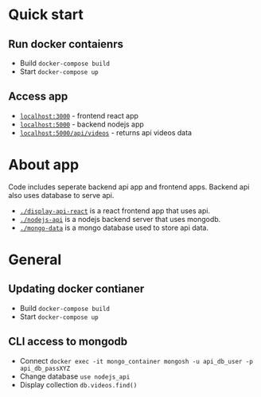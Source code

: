 # Quick start
## Run docker contaienrs
 - Build ```docker-compose build```
 - Start ```docker-compose up```
## Access app
 - [```localhost:3000```](http://localhost:3000/) - frontend react app 
 - [```localhost:5000```](http://localhost:5000/) - backend nodejs app 
 - [```localhost:5000/api/videos```](http://localhost:5000/api/videos) - returns api videos data
# About app
Code includes seperate backend api app and frontend apps. Backend api also uses database to serve api.
 - [```./display-api-react```](./display-api-react) is a react frontend app that uses api.
 - [```./nodejs-api```](./nodejs-api) is a nodejs backend server that uses mongodb.
 - [```./mongo-data```](./mongo-data) is a mongo database used to store api data.

# General
## Updating docker contianer
 - Build ```docker-compose build```
 - Start ```docker-compose up```
## CLI access to mongodb
 - Connect ```docker exec -it mongo_container mongosh -u api_db_user -p api_db_passXYZ```
 - Change database ```use nodejs_api```
 - Display collection ```db.videos.find()```